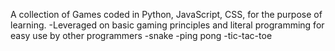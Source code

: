 A collection of Games coded in Python, JavaScript, CSS, for the purpose of learning.
-Leveraged on basic gaming principles and literal programming for easy use by other programmers
-snake
-ping pong
-tic-tac-toe 
